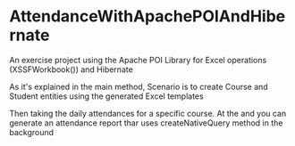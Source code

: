 # AttendanceWithApachePOIAndHibernate
 
An exercise project using the Apache POI Library for Excel operations (XSSFWorkbook()) and Hibernate

As it's explained in the main method, Scenario is to create Course and Student entities using the generated Excel templates

Then taking the daily attendances for a specific course. At the and you can generate an attendance report thar uses createNativeQuery method in the background
